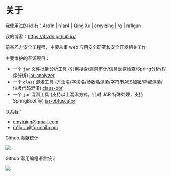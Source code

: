 # 关于

我使用过的 id 有：4ra1n | n1ar4 | Qing Xu | emyiqing | rg | ra1lgun

我的博客：https://4ra1n.github.io/

前某乙方安全工程师，主要从事 web 应用安全研究和安全开发相关工作

主要维护的开源项目：
- 一个 `jar` 文件批量分析工具 (引用搜索/漏洞审计/信息泄露检查/Spring分析/程序分析) [jar-analyzer](https://github.com/jar-analyzer/jar-analyzer)
- 一个 `class` 混淆工具 (方法名/字段名/参数名混淆/字符串AES加密/异或混淆/垃圾代码混淆) [class-obf](https://github.com/4ra1n/class-obf)
- 一个 `jar` 混淆工具 (支持以上混淆方式，针对 JAR 特殊处理，支持 SpringBoot 等) [jar-obfuscator](https://github.com/jar-analyzer/jar-obfuscator)

联系我：
- emyiqing@gmail.com
- ra1lgun@foxmail.com

Github 贡献统计
 
![](https://github-readme-stats.vercel.app/api?username=4ra1n&show_icons=true)
 
Github 常用编程语言统计
 
![](https://github-readme-stats.vercel.app/api/top-langs/?username=4ra1n&hide=html,css&layout=compact)
